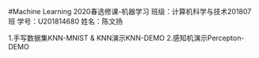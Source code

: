 #Machine Learning
2020春选修课-机器学习
班级：计算机科学与技术201807班
学号：U201814680
姓名：陈文扬

1.手写数据集KNN-MNIST & KNN演示KNN-DEMO
2.感知机演示Percepton-DEMO
